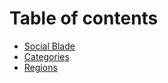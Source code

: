 # Table of contents

* [Social Blade](README.md)
* [Categories](categories.md)
* [Regions](regions.md)